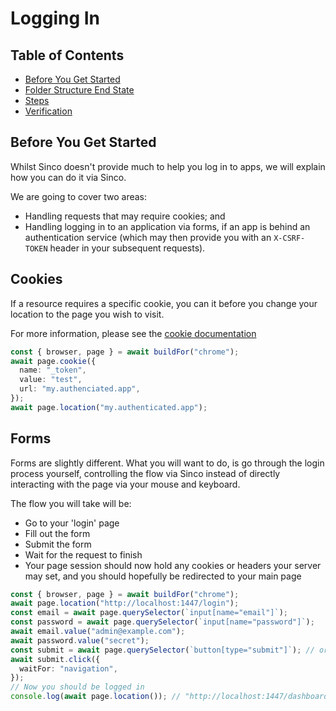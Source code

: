 # Logging In

## Table of Contents

- [Before You Get Started](#before-you-get-started)
- [Folder Structure End State](#folder-structure-end-state)
- [Steps](#steps)
- [Verification](#verification)

## Before You Get Started

Whilst Sinco doesn't provide much to help you log in to apps, we will explain
how you can do it via Sinco.

We are going to cover two areas:

- Handling requests that may require cookies; and
- Handling logging in to an application via forms, if an app is behind an
  authentication service (which may then provide you with an `X-CSRF-TOKEN`
  header in your subsequent requests).

## Cookies

If a resource requires a specific cookie, you can it before you change your
location to the page you wish to visit.

For more information, please see the
[cookie documentation](https://drash.land/sinco/v4.x/tutorials/page/cookies)

```ts
const { browser, page } = await buildFor("chrome");
await page.cookie({
  name: "_token",
  value: "test",
  url: "my.authenciated.app",
});
await page.location("my.authenticated.app");
```

## Forms

Forms are slightly different. What you will want to do, is go through the login
process yourself, controlling the flow via Sinco instead of directly interacting
with the page via your mouse and keyboard.

The flow you will take will be:

- Go to your 'login' page
- Fill out the form
- Submit the form
- Wait for the request to finish
- Your page session should now hold any cookies or headers your server may set,
  and you should hopefully be redirected to your main page

```ts
const { browser, page } = await buildFor("chrome");
await page.location("http://localhost:1447/login");
const email = await page.querySelector(`input[name="email"]`);
const password = await page.querySelector(`input[name="password"]`);
await email.value("admin@example.com");
await password.value("secret");
const submit = await page.querySelector(`button[type="submit"]`); // or "#submit" if your JS handles the submission for example
await submit.click({
  waitFor: "navigation",
});
// Now you should be logged in
console.log(await page.location()); // "http://localhost:1447/dashboard"
```
